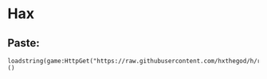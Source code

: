 # Hax
## Paste:
```
loadstring(game:HttpGet("https://raw.githubusercontent.com/hxthegod/h/refs/heads/main/script"))()

```
